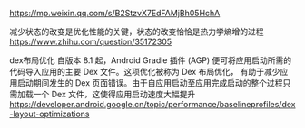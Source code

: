 https://mp.weixin.qq.com/s/B2StzvX7EdFAMjBh05HchA

减少状态的改变是优化性能的关键，状态的改变恰恰是热力学熵增的过程
https://www.zhihu.com/question/35172305


dex布局优化
自版本 8.1 起，Android Gradle 插件 (AGP) 便可将应用启动所需的代码导入应用的主要 Dex 文件。这项优化被称为 Dex 布局优化，
有助于减少应用启动期间发生的 Dex 页面错误。由于自应用启动至应用完成启动的整个过程只需加载一个 Dex 文件，这使得应用启动速度大幅提升
https://developer.android.google.cn/topic/performance/baselineprofiles/dex-layout-optimizations

